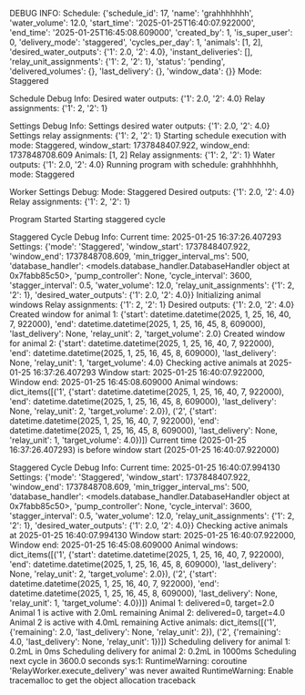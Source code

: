 DEBUG INFO:
Schedule: {'schedule_id': 17, 'name': 'grahhhhhhh', 'water_volume': 12.0, 'start_time': '2025-01-25T16:40:07.922000', 'end_time': '2025-01-25T16:45:08.609000', 'created_by': 1, 'is_super_user': 0, 'delivery_mode': 'staggered', 'cycles_per_day': 1, 'animals': [1, 2], 'desired_water_outputs': {'1': 2.0, '2': 4.0}, 'instant_deliveries': [], 'relay_unit_assignments': {'1': 2, '2': 1}, 'status': 'pending', 'delivered_volumes': {}, 'last_delivery': {}, 'window_data': {}}
Mode: Staggered

Schedule Debug Info:
Desired water outputs: {'1': 2.0, '2': 4.0}
Relay assignments: {'1': 2, '2': 1}

Settings Debug Info:
Settings desired water outputs: {'1': 2.0, '2': 4.0}
Settings relay assignments: {'1': 2, '2': 1}
Starting schedule execution with mode: Staggered, window_start: 1737848407.922, window_end: 1737848708.609
Animals: [1, 2]
Relay assignments: {'1': 2, '2': 1}
Water outputs: {'1': 2.0, '2': 4.0}
Running program with schedule: grahhhhhhh, mode: Staggered

Worker Settings Debug:
Mode: Staggered
Desired outputs: {'1': 2.0, '2': 4.0}
Relay assignments: {'1': 2, '2': 1}

Program Started
Starting staggered cycle

Staggered Cycle Debug Info:
Current time: 2025-01-25 16:37:26.407293
Settings: {'mode': 'Staggered', 'window_start': 1737848407.922, 'window_end': 1737848708.609, 'min_trigger_interval_ms': 500, 'database_handler': <models.database_handler.DatabaseHandler object at 0x7fabb85c50>, 'pump_controller': None, 'cycle_interval': 3600, 'stagger_interval': 0.5, 'water_volume': 12.0, 'relay_unit_assignments': {'1': 2, '2': 1}, 'desired_water_outputs': {'1': 2.0, '2': 4.0}}
Initializing animal windows
Relay assignments: {'1': 2, '2': 1}
Desired outputs: {'1': 2.0, '2': 4.0}
Created window for animal 1: {'start': datetime.datetime(2025, 1, 25, 16, 40, 7, 922000), 'end': datetime.datetime(2025, 1, 25, 16, 45, 8, 609000), 'last_delivery': None, 'relay_unit': 2, 'target_volume': 2.0}
Created window for animal 2: {'start': datetime.datetime(2025, 1, 25, 16, 40, 7, 922000), 'end': datetime.datetime(2025, 1, 25, 16, 45, 8, 609000), 'last_delivery': None, 'relay_unit': 1, 'target_volume': 4.0}
Checking active animals at 2025-01-25 16:37:26.407293
Window start: 2025-01-25 16:40:07.922000, Window end: 2025-01-25 16:45:08.609000
Animal windows: dict_items([('1', {'start': datetime.datetime(2025, 1, 25, 16, 40, 7, 922000), 'end': datetime.datetime(2025, 1, 25, 16, 45, 8, 609000), 'last_delivery': None, 'relay_unit': 2, 'target_volume': 2.0}), ('2', {'start': datetime.datetime(2025, 1, 25, 16, 40, 7, 922000), 'end': datetime.datetime(2025, 1, 25, 16, 45, 8, 609000), 'last_delivery': None, 'relay_unit': 1, 'target_volume': 4.0})])
Current time (2025-01-25 16:37:26.407293) is before window start (2025-01-25 16:40:07.922000)

Staggered Cycle Debug Info:
Current time: 2025-01-25 16:40:07.994130
Settings: {'mode': 'Staggered', 'window_start': 1737848407.922, 'window_end': 1737848708.609, 'min_trigger_interval_ms': 500, 'database_handler': <models.database_handler.DatabaseHandler object at 0x7fabb85c50>, 'pump_controller': None, 'cycle_interval': 3600, 'stagger_interval': 0.5, 'water_volume': 12.0, 'relay_unit_assignments': {'1': 2, '2': 1}, 'desired_water_outputs': {'1': 2.0, '2': 4.0}}
Checking active animals at 2025-01-25 16:40:07.994130
Window start: 2025-01-25 16:40:07.922000, Window end: 2025-01-25 16:45:08.609000
Animal windows: dict_items([('1', {'start': datetime.datetime(2025, 1, 25, 16, 40, 7, 922000), 'end': datetime.datetime(2025, 1, 25, 16, 45, 8, 609000), 'last_delivery': None, 'relay_unit': 2, 'target_volume': 2.0}), ('2', {'start': datetime.datetime(2025, 1, 25, 16, 40, 7, 922000), 'end': datetime.datetime(2025, 1, 25, 16, 45, 8, 609000), 'last_delivery': None, 'relay_unit': 1, 'target_volume': 4.0})])
Animal 1: delivered=0, target=2.0
Animal 1 is active with 2.0mL remaining
Animal 2: delivered=0, target=4.0
Animal 2 is active with 4.0mL remaining
Active animals: dict_items([('1', {'remaining': 2.0, 'last_delivery': None, 'relay_unit': 2}), ('2', {'remaining': 4.0, 'last_delivery': None, 'relay_unit': 1})])
Scheduling delivery for animal 1: 0.2mL in 0ms
Scheduling delivery for animal 2: 0.2mL in 1000ms
Scheduling next cycle in 3600.0 seconds
sys:1: RuntimeWarning: coroutine 'RelayWorker.execute_delivery' was never awaited
RuntimeWarning: Enable tracemalloc to get the object allocation traceback
